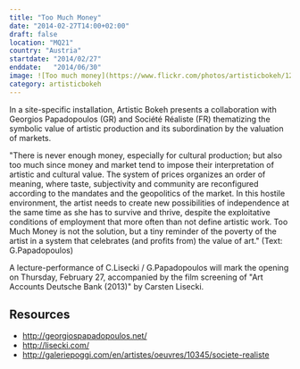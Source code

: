 ```yaml
---
title: "Too Much Money"
date: "2014-02-27T14:00+02:00"
draft: false
location: "MQ21"
country: "Austria"
startdate: "2014/02/27"
enddate:   "2014/06/30"
image: ![Too much money](https://www.flickr.com/photos/artisticbokeh/12816701053/in/album-72157641626930984/)
category: artisticbokeh
---
```


In a site-specific installation, Artistic Bokeh presents a collaboration with Georgios Papadopoulos (GR) and Société Réaliste (FR) thematizing the symbolic value of artistic production and its subordination by the valuation of markets.

"There is never enough money, especially for cultural production; but also too much since money and market tend to impose their interpretation of artistic and cultural value. The system of prices organizes an order of meaning, where taste, subjectivity and community are reconfigured according to the mandates and the geopolitics of the market. In this hostile environment, the artist needs to create new possibilities of independence at the same time as she has to survive and thrive, despite the exploitative conditions of employment that more often than not define artistic work. Too Much Money is not the solution, but a tiny reminder of the poverty of the artist in a system that celebrates (and profits from) the value of art."
(Text: G.Papadopoulos)

A lecture-performance of C.Lisecki / G.Papadopoulos will mark the opening on Thursday, February 27, accompanied by the film screening of "Art Accounts Deutsche Bank (2013)" by Carsten Lisecki.



## Resources
* http://georgiospapadopoulos.net/
* http://lisecki.com/
* http://galeriepoggi.com/en/artistes/oeuvres/10345/societe-realiste
